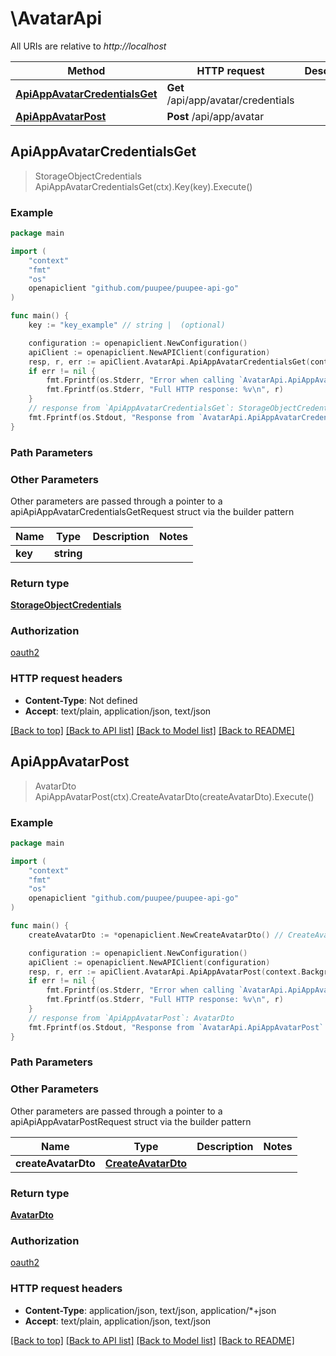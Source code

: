 # \AvatarApi

All URIs are relative to *http://localhost*

Method | HTTP request | Description
------------- | ------------- | -------------
[**ApiAppAvatarCredentialsGet**](AvatarApi.md#ApiAppAvatarCredentialsGet) | **Get** /api/app/avatar/credentials | 
[**ApiAppAvatarPost**](AvatarApi.md#ApiAppAvatarPost) | **Post** /api/app/avatar | 



## ApiAppAvatarCredentialsGet

> StorageObjectCredentials ApiAppAvatarCredentialsGet(ctx).Key(key).Execute()



### Example

```go
package main

import (
    "context"
    "fmt"
    "os"
    openapiclient "github.com/puupee/puupee-api-go"
)

func main() {
    key := "key_example" // string |  (optional)

    configuration := openapiclient.NewConfiguration()
    apiClient := openapiclient.NewAPIClient(configuration)
    resp, r, err := apiClient.AvatarApi.ApiAppAvatarCredentialsGet(context.Background()).Key(key).Execute()
    if err != nil {
        fmt.Fprintf(os.Stderr, "Error when calling `AvatarApi.ApiAppAvatarCredentialsGet``: %v\n", err)
        fmt.Fprintf(os.Stderr, "Full HTTP response: %v\n", r)
    }
    // response from `ApiAppAvatarCredentialsGet`: StorageObjectCredentials
    fmt.Fprintf(os.Stdout, "Response from `AvatarApi.ApiAppAvatarCredentialsGet`: %v\n", resp)
}
```

### Path Parameters



### Other Parameters

Other parameters are passed through a pointer to a apiApiAppAvatarCredentialsGetRequest struct via the builder pattern


Name | Type | Description  | Notes
------------- | ------------- | ------------- | -------------
 **key** | **string** |  | 

### Return type

[**StorageObjectCredentials**](StorageObjectCredentials.md)

### Authorization

[oauth2](../README.md#oauth2)

### HTTP request headers

- **Content-Type**: Not defined
- **Accept**: text/plain, application/json, text/json

[[Back to top]](#) [[Back to API list]](../README.md#documentation-for-api-endpoints)
[[Back to Model list]](../README.md#documentation-for-models)
[[Back to README]](../README.md)


## ApiAppAvatarPost

> AvatarDto ApiAppAvatarPost(ctx).CreateAvatarDto(createAvatarDto).Execute()



### Example

```go
package main

import (
    "context"
    "fmt"
    "os"
    openapiclient "github.com/puupee/puupee-api-go"
)

func main() {
    createAvatarDto := *openapiclient.NewCreateAvatarDto() // CreateAvatarDto |  (optional)

    configuration := openapiclient.NewConfiguration()
    apiClient := openapiclient.NewAPIClient(configuration)
    resp, r, err := apiClient.AvatarApi.ApiAppAvatarPost(context.Background()).CreateAvatarDto(createAvatarDto).Execute()
    if err != nil {
        fmt.Fprintf(os.Stderr, "Error when calling `AvatarApi.ApiAppAvatarPost``: %v\n", err)
        fmt.Fprintf(os.Stderr, "Full HTTP response: %v\n", r)
    }
    // response from `ApiAppAvatarPost`: AvatarDto
    fmt.Fprintf(os.Stdout, "Response from `AvatarApi.ApiAppAvatarPost`: %v\n", resp)
}
```

### Path Parameters



### Other Parameters

Other parameters are passed through a pointer to a apiApiAppAvatarPostRequest struct via the builder pattern


Name | Type | Description  | Notes
------------- | ------------- | ------------- | -------------
 **createAvatarDto** | [**CreateAvatarDto**](CreateAvatarDto.md) |  | 

### Return type

[**AvatarDto**](AvatarDto.md)

### Authorization

[oauth2](../README.md#oauth2)

### HTTP request headers

- **Content-Type**: application/json, text/json, application/*+json
- **Accept**: text/plain, application/json, text/json

[[Back to top]](#) [[Back to API list]](../README.md#documentation-for-api-endpoints)
[[Back to Model list]](../README.md#documentation-for-models)
[[Back to README]](../README.md)

